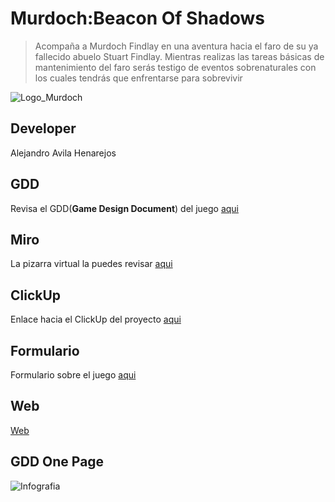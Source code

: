 # Murdoch:Beacon Of Shadows

> Acompaña a Murdoch Findlay en una aventura hacia el faro de su ya fallecido abuelo Stuart Findlay. Mientras realizas las tareas básicas de mantenimiento del faro serás testigo de eventos sobrenaturales con los cuales tendrás que enfrentarse para sobrevivir

![Logo_Murdoch](https://github.com/user-attachments/assets/773819cc-b3cd-4b04-9802-a505141a66d2)

## Developer
Alejandro Avila Henarejos

## GDD
Revisa el GDD(**Game Design Document**) del juego [aqui](https://docs.google.com/document/d/18qvZ9BlvXgvly9V4gnSms1scoodtX8SJeGXAVCu9AHk/edit?usp=sharing) 

## Miro
La pizarra virtual la puedes revisar [aqui](https://miro.com/app/board/uXjVLIDAhuM=/?share_link_id=524654004204)

## ClickUp
Enlace hacia el ClickUp del proyecto [aqui](https://app.clickup.com/9012405415/v/o/s/90121754919)

## Formulario
Formulario sobre el juego [aqui](https://forms.gle/gr7oyLgq3bCwyN7o6)

## Web
[Web]()

## GDD One Page
![Infografia ](https://github.com/user-attachments/assets/a58f268a-48fc-446a-81f6-d59f49e61333)
